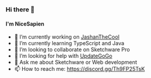 ### Hi there 👋
#### I'm NiceSapien




- 🔭 I’m currently working on [JashanTheCool](https://jashan.rf.gd/ "JashanTheCool site")
- 🌱 I’m currently learning TypeScript and Java
- 👯 I’m looking to collaborate on Sketchware Pro
- 🤔 I’m looking for help with [UpdateGoGo](https://updategogo.classicwing.ml/ "UpdateGoGo site")
- 💬 Ask me about Sketchware or Web development
- 📫 How to reach me: https://discord.gg/Th9FP25TsK
